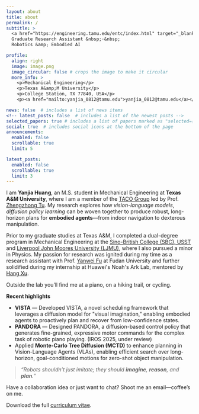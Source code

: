 ```yaml
---
layout: about
title: about
permalink: /
subtitle: >
  <a href="https://engineering.tamu.edu/entc/index.html" target="_blank">Texas A&amp;M University</a> &nbsp;·&nbsp;
  Graduate Research Assistant &nbsp;·&nbsp;
  Robotics &amp; Embodied AI

profile:
  align: right
  image: image.png
  image_circular: false # crops the image to make it circular
  more_info: >
    <p>Mechanical Engineering</p>
    <p>Texas A&amp;M University</p>
    <p>College Station, TX 77840, USA</p>
    <p><a href="mailto:yanjia_0812@tamu.edu">yanjia_0812@tamu.edu</a></p>

news: false  # includes a list of news items 
<!-- latest_posts: false  # includes a list of the newest posts -->
selected_papers: true # includes a list of papers marked as "selected={true}" 
social: true  # includes social icons at the bottom of the page
announcements:
  enabled: false
  scrollable: true
  limit: 5

latest_posts:
  enabled: false
  scrollable: true
  limit: 3
---
```



I am **Yanjia Huang**, an M.S. student in Mechanical Engineering at **Texas A&M University**, where I am a member of the <a href="https://taco-group.github.io/" target="_blank">TACO Group</a> led by Prof. <a href="https://vztu.github.io/" target="_blank">Zhengzhong Tu</a>.
My research explores how *vision-language models*, *diffusion policy learning* can be woven together to produce robust, long-horizon plans for **embodied agents**—from indoor navigation to dexterous manipulation.

Prior to my graduate studies at Texas A&M, I completed a dual-degree program in Mechanical Engineering at the <a href="http://www.sbcen.usst.edu.cn/" target="_blank">Sino-British College (SBC), USST</a> and <a href="https://www.ljmu.ac.uk/" target="_blank">Liverpool John Moores University (LJMU)</a>, where I also pursued a minor in Physics. My passion for research was ignited during my time as a research assistant with Prof. <a href="http://yanweifu.github.io/" target="_blank">Yanwei Fu</a> at Fudan University and further solidified during my internship at Huawei's Noah's Ark Lab, mentored by <a href="https://xuhangcn.github.io/" target="_blank">Hang Xu</a>.

Outside the lab you’ll find me at a piano, on a hiking trail, or cycling.


**Recent highlights**

* **VISTA** — Developed VISTA, a novel scheduling framework that leverages a diffusion model for "visual imagination," enabling embodied agents to proactively plan and recover from low-confidence states.
* **PANDORA** — Designed PANDORA, a diffusion-based control policy that generates fine-grained, expressive motor commands for the complex task of robotic piano playing. (IROS 2025, under review)
* Applied **Monte-Carlo Tree Diffusion (MCTD)** to enhance planning in Vision-Language Agents (VLAs), enabling efficient search over long-horizon, goal-conditioned motions for zero-shot object manipulation.  


> *“Robots shouldn’t just imitate; they should **imagine**, **reason**, and **plan**.”*

Have a collaboration idea or just want to chat? Shoot me an email—coffee’s on me.

Download the full <a href="/assets/pdf/CV_Yanjia_Huang.pdf" target="_blank">curriculum vitae</a>.

